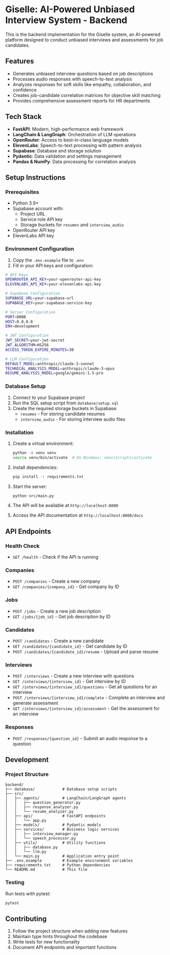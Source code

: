 # Giselle: AI-Powered Unbiased Interview System - Backend

This is the backend implementation for the Giselle system, an AI-powered platform designed to conduct unbiased interviews and assessments for job candidates.

## Features

- Generates unbiased interview questions based on job descriptions
- Processes audio responses with speech-to-text analysis
- Analyzes responses for soft skills like empathy, collaboration, and confidence
- Creates job-candidate correlation matrices for objective skill matching
- Provides comprehensive assessment reports for HR departments

## Tech Stack

- **FastAPI**: Modern, high-performance web framework
- **LangChain & LangGraph**: Orchestration of LLM operations
- **OpenRouter**: Access to best-in-class language models
- **ElevenLabs**: Speech-to-text processing with pattern analysis
- **Supabase**: Database and storage solution
- **Pydantic**: Data validation and settings management
- **Pandas & NumPy**: Data processing for correlation analysis

## Setup Instructions

### Prerequisites

- Python 3.9+
- Supabase account with:
  - Project URL
  - Service role API key
  - Storage buckets for `resumes` and `interview_audio`
- OpenRouter API key
- ElevenLabs API key

### Environment Configuration

1. Copy the `.env.example` file to `.env`
2. Fill in your API keys and configuration:

```bash
# API Keys
OPENROUTER_API_KEY=your-openrouter-api-key
ELEVENLABS_API_KEY=your-elevenlabs-api-key

# Supabase Configuration
SUPABASE_URL=your-supabase-url
SUPABASE_KEY=your-supabase-service-key

# Server Configuration
PORT=8000
HOST=0.0.0.0
ENV=development

# JWT Configuration 
JWT_SECRET=your-jwt-secret
JWT_ALGORITHM=HS256
ACCESS_TOKEN_EXPIRE_MINUTES=30

# LLM Configuration
DEFAULT_MODEL=anthropic/claude-3-sonnet
TECHNICAL_ANALYSIS_MODEL=anthropic/claude-3-opus
RESUME_ANALYSIS_MODEL=google/gemini-1.5-pro
```

### Database Setup

1. Connect to your Supabase project
2. Run the SQL setup script from `database/setup.sql`
3. Create the required storage buckets in Supabase:
   - `resumes` - For storing candidate resumes
   - `interview_audio` - For storing interview audio files

### Installation

1. Create a virtual environment:
   ```bash
   python -m venv venv
   source venv/bin/activate  # On Windows: venv\Scripts\activate
   ```

2. Install dependencies:
   ```bash
   pip install -r requirements.txt
   ```

3. Start the server:
   ```bash
   python src/main.py
   ```

4. The API will be available at `http://localhost:8000`
5. Access the API documentation at `http://localhost:8000/docs`

## API Endpoints

### Health Check
- `GET /health` - Check if the API is running

### Companies
- `POST /companies` - Create a new company
- `GET /companies/{company_id}` - Get company by ID

### Jobs
- `POST /jobs` - Create a new job description
- `GET /jobs/{job_id}` - Get job description by ID

### Candidates
- `POST /candidates` - Create a new candidate
- `GET /candidates/{candidate_id}` - Get candidate by ID
- `POST /candidates/{candidate_id}/resume` - Upload and parse resume

### Interviews
- `POST /interviews` - Create a new interview with questions
- `GET /interviews/{interview_id}` - Get interview by ID
- `GET /interviews/{interview_id}/questions` - Get all questions for an interview
- `POST /interviews/{interview_id}/complete` - Complete an interview and generate assessment
- `GET /interviews/{interview_id}/assessment` - Get the assessment for an interview

### Responses
- `POST /responses/{question_id}` - Submit an audio response to a question

## Development

### Project Structure

```
backend/
├── database/            # Database setup scripts
├── src/
│   ├── agents/          # LangChain/LangGraph agents
│   │   ├── question_generator.py
│   │   ├── response_analyzer.py
│   │   └── resume_analyzer.py
│   ├── api/             # FastAPI endpoints
│   │   └── app.py
│   ├── models/          # Pydantic models
│   ├── services/        # Business logic services
│   │   ├── interview_manager.py
│   │   └── speech_processor.py
│   ├── utils/           # Utility functions
│   │   ├── database.py
│   │   └── llm.py
│   └── main.py          # Application entry point
├── .env.example         # Example environment variables
├── requirements.txt     # Python dependencies
└── README.md            # This file
```

### Testing

Run tests with pytest:

```bash
pytest
```

## Contributing

1. Follow the project structure when adding new features
2. Maintain type hints throughout the codebase
3. Write tests for new functionality
4. Document API endpoints and important functions
